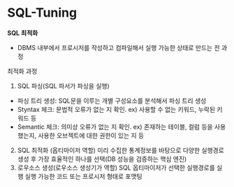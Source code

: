 # SQL-Tuning
**SQL 최적화**

- DBMS 내부에서 프로시저를 작성하고 컴파일해서 실행 가능한 상태로 만드는 전 과정

최적화 과정

1. SQL 파싱(SQL 파서가 파싱을 실행)
- 파싱 트리 생성: SQL문을 이루는 개별 구성요소를 분석해서 파싱 트리 생성
- Styntax 체크: 문법적 오류가 없는 지 확인. ex) 사용할 수 없는 키워드, 누락된 키워드 등
- Semantic 체크: 의미상 오류가 없는 지 확인. ex) 존재하는 테이블, 컬럼 등을 사용했는지, 사용한 오브젝트에 대한 권한이 있는 지 등
2. SQL 최적화 (옵티마이저 역할)
미리 수집한 통계정보를 바탕으로 다양한 실행경로 생성 후 가장 효율적인 하나를 선택(DB 성능을 검증하는 핵심 엔진)
3. 로우소스 생성(로우소스 생성기가 역할)
SQL 옵티마이저가 선택한 실행경로를 실행 실행 가능한 코드 또는 프로시저 형태로 포맷팅
